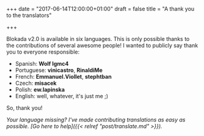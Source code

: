 +++
date = "2017-06-14T12:00:00+01:00"
draft = false
title = "A thank you to the translators"

+++

Blokada v2.0 is available in six languages. This is only possible thanks to the contributions of several awesome people! I wanted to publicly say thank you to everyone responsible:

- Spanish: **Wolf Igmc4**
- Portuguese: **vinicastro**, **RinaldiMe**
- French: **Emmanuel.Viollet**, **stephtban**
- Czech: **misacek**
- Polish: **ew.lapinska**
- English: well, whatever, it's just me ;)

So, thank you!

_Your language missing? I've made contributing translations as easy as possible. [Go here to help]({{< relref "post/translate.md" >}})._
